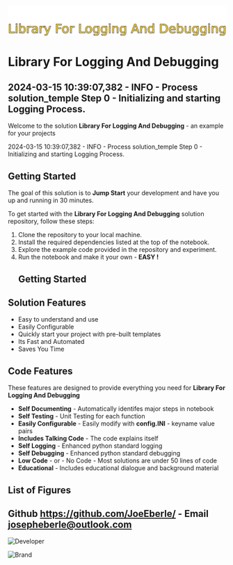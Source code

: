 ![Image image_filename](solution_sign.png)
    
# Library For Logging And Debugging 

## 2024-03-15 10:39:07,382 - INFO - Process solution_temple Step 0 - Initializing and starting Logging Process.

    
Welcome to the solution **Library For Logging And Debugging** - an example for your projects

2024-03-15 10:39:07,382 - INFO - Process solution_temple Step 0 - Initializing and starting Logging Process.

## Getting Started

The goal of this solution is to **Jump Start** your development and have you up and running in 30 minutes. 

To get started with the **Library For Logging And Debugging** solution repository, follow these steps:
1. Clone the repository to your local machine.
2. Install the required dependencies listed at the top of the notebook.
3. Explore the example code provided in the repository and experiment.
4. Run the notebook and make it your own - **EASY !**
    ## Getting Started
## Solution Features

- Easy to understand and use  
- Easily Configurable 
- Quickly start your project with pre-built templates
- Its Fast and Automated
- Saves You Time 


## Code Features

These features are designed to provide everything you need for **Library For Logging And Debugging** 

- **Self Documenting** - Automatically identifes major steps in notebook 
- **Self Testing** - Unit Testing for each function
- **Easily Configurable** - Easily modify with **config.INI** - keyname value pairs
- **Includes Talking Code** - The code explains itself 
- **Self Logging** - Enhanced python standard logging   
- **Self Debugging** - Enhanced python standard debugging
- **Low Code** - or - No Code  - Most solutions are under 50 lines of code
- **Educational** - Includes educational dialogue and background material

    
## List of Figures
 
    

## Github https://github.com/JoeEberle/ - Email  josepheberle@outlook.com 
    
![Developer](developer.png)

![Brand](brand.png)
    